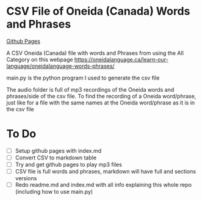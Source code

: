 # CSV File of Oneida (Canada) Words and Phrases
[Github Pages](https://cutthroat78.github.io/Oneida-Canada-Words-and-Phrases/)

A CSV Oneida (Canada) file with words and Phrases from using the All Category on this webpage https://oneidalanguage.ca/learn-our-language/oneidalanguage-words-phrases/ 

main.py is the python program I used to generate the csv file

The audio folder is full of mp3 recordings of the Oneida words and phrases/side of the csv file. To find the recording of a Oneida word/phrase, just like for a file with the same names at the Oneida word/phrase as it is in the csv file

# To Do
- [ ] Setup github pages with index.md
- [ ] Convert CSV to markdown table
- [ ] Try and get github pages to play mp3 files
- [ ] CSV file is full words and phrases, markdown will have full and sections versions
- [ ] Redo readme.md and index.md with all info explaining this whole repo (including how to use main.py)
